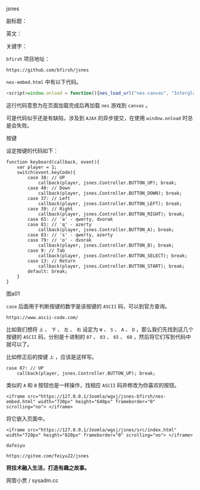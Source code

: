 jsnes

副标题：

英文：

关键字：





`bfirsh` 项目地址：

```
https://github.com/bfirsh/jsnes
```





`nes-embed.html` 中有以下代码。

```js
<script>window.onload = function(){nes_load_url("nes-canvas", "InterglacticTransmissing.nes");}</script>
```

这行代码意思为在页面加载完成后再加载 `nes` 游戏到 `canvas` 。

可是代码似乎还是有缺陷，涉及到 `AJAX` 的异步提交，在使用 `window.onload` 时总是会失败。





按键



设定按键的代码如下：

```
function keyboard(callback, event){
	var player = 1;
	switch(event.keyCode){
		case 38: // UP
			callback(player, jsnes.Controller.BUTTON_UP); break;
		case 40: // Down
			callback(player, jsnes.Controller.BUTTON_DOWN); break;
		case 37: // Left
			callback(player, jsnes.Controller.BUTTON_LEFT); break;
		case 39: // Right
			callback(player, jsnes.Controller.BUTTON_RIGHT); break;
		case 65: // 'a' - qwerty, dvorak
		case 81: // 'q' - azerty
			callback(player, jsnes.Controller.BUTTON_A); break;
		case 83: // 's' - qwerty, azerty
		case 79: // 'o' - dvorak
			callback(player, jsnes.Controller.BUTTON_B); break;
		case 9: // Tab
			callback(player, jsnes.Controller.BUTTON_SELECT); break;
		case 13: // Return
			callback(player, jsnes.Controller.BUTTON_START); break;
		default: break;
	}
}
```

图a01



`case` 后面用于判断按键的数字是该按键的 `ASCII` 码，可以到官方查询。

```
https://www.ascii-code.com/
```

比如我们想将 `上` 、 `下` 、 `左` 、 `右` 设定为 `W` 、 `S` 、 `A` 、 `D` ，那么我们先找到这几个按键的 `ASCII` 码，分别是十进制的 `87` 、 `83` 、 `65` 、 `68` ，然后将它们写到代码中就可以了。



比如修正后的按键 `上` ，应该是这样写。

```
case 87: // UP
	callback(player, jsnes.Controller.BUTTON_UP); break;
```



类似的 `A` 和 `B` 按钮也是一样操作，找相应 `ASCII` 码并修改为你喜欢的按钮。





```
<iframe src="https://127.0.0.1/Joomla/wgxj/jsnes-bfirsh/nes-embed.html" width="720px" height="640px" frameborder="0" scrolling="no"> </iframe>
```





将它嵌入页面中。

```
<iframe src="https://127.0.0.1/Joomla/wgxj/jsnes/src/index.html" width="720px" height="820px" frameborder="0" scrolling="no"> </iframe>
```





`dafeiyu`

```
https://gitee.com/feiyu22/jsnes
```







**将技术融入生活，打造有趣之故事。**

网管小贾 / sysadm.cc

